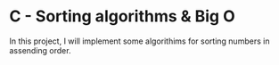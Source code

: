 # C - Sorting algorithms & Big O
In this project, I will implement some algorithims for sorting numbers in assending order. 
